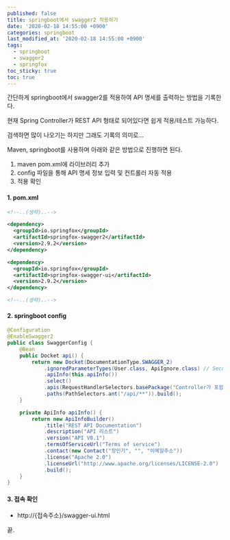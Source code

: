```yaml
---
published: false
title: springboot에서 swagger2 적용하기
date: '2020-02-18 14:55:00 +0900'
categories: springboot
last_modified_at: '2020-02-18 14:55:00 +0900'
tags:
  - springboot
  - swagger2
  - springfox
toc_sticky: true
toc: true
---
```

간단하게 springboot에서 swagger2를 적용하여 API 명세를 출력하는 방법을 기록한다.

현재 Spring Controller가 REST API 형태로 되어있다면 쉽게 적용/테스트 가능하다.

검색하면 많이 나오기는 하지만 그래도 기록의 의미로...

Maven, springboot를 사용하며 아래와 같은 방법으로 진행하면 된다.

1. maven pom.xml에 라이브러리 추가
2. config 파일을 통해 API 명세 정보 입력 및 컨트롤러 자동 적용
3. 적용 확인

#### 1. pom.xml

```xml
<!--..(생략)..-->

<dependency>
  <groupId>io.springfox</groupId>
  <artifactId>springfox-swagger2</artifactId>
  <version>2.9.2</version>
</dependency>

<dependency>
  <groupId>io.springfox</groupId>
  <artifactId>springfox-swagger-ui</artifactId>
  <version>2.9.2</version>
</dependency>

<!--..(생략)..-->

```

#### 2. springboot config

```java
@Configuration
@EnableSwagger2
public class SwaggerConfig {
	@Bean
	public Docket api() {
		return new Docket(DocumentationType.SWAGGER_2)
            .ignoredParameterTypes(User.class, ApiIgnore.class) // Security User 나  ApiIgnore 파라미터는 제외한다.
			.apiInfo(this.apiInfo())
			.select()
			.apis(RequestHandlerSelectors.basePackage("Controller가 포함된 패키지명"))
			.paths(PathSelectors.ant("/api/**")).build();
	}

	private ApiInfo apiInfo() {
		return new ApiInfoBuilder()
			.title("REST API Documentation")
			.description("API 리스트")
			.version("API V0.1")
			.termsOfServiceUrl("Terms of service")
            .contact(new Contact("장인기", "", "이메일주소"))
			.license("Apache 2.0")
            .licenseUrl("http://www.apache.org/licenses/LICENSE-2.0")
			.build();
	}
}
```

#### 3. 접속 확인
- http://{접속주소}/swagger-ui.html

끝.
